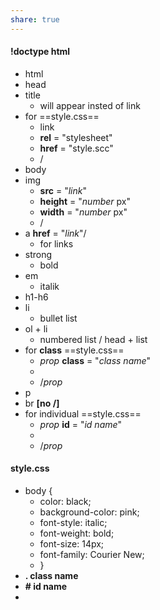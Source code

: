 ```yaml
---
share: true
---
```

#### !doctype html
- html
- ​head
- title
	- ​​​​will appear insted of link
- for ==style.css==
	- link 
	- **rel** = "stylesheet"
	- **href** = "style.scc"
	- /
- body
- img 
	- **src** = "*link*"
	- **height** = "*number* px"
	- **width** = "*number* px"
	- /
- a **href** = "*link*"/
	- for links
- strong
	- bold
- em
	- italik
- h1-h6
- li
	- bullet list
- ol + li 
	- numbered list / head + list
- for **class** ==style.css==
	- *prop* **class** = "*class name*"
	- 
	- /*prop*
- p
- br **[no /]**
- for individual ==style.css==
	- *prop* **id** = "*id name*"
	- 
	- /*prop*

#### style.css
- body {
	- color: black;
	- background-color: pink;
	- font-style: italic;
	- font-weight: bold;
	- font-size: 14px;
	- font-family: Courier New;
	- }
- **. class name**
- **# id name**
- 

